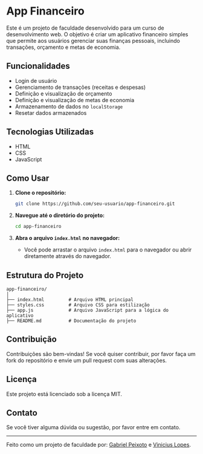 # App Financeiro

Este é um projeto de faculdade desenvolvido para um curso de desenvolvimento web. O objetivo é criar um aplicativo financeiro simples que permite aos usuários gerenciar suas finanças pessoais, incluindo transações, orçamento e metas de economia.

## Funcionalidades

- Login de usuário
- Gerenciamento de transações (receitas e despesas)
- Definição e visualização de orçamento
- Definição e visualização de metas de economia
- Armazenamento de dados no `localStorage`
- Resetar dados armazenados

## Tecnologias Utilizadas

- HTML
- CSS
- JavaScript

## Como Usar

1. **Clone o repositório:**
    ```bash
    git clone https://github.com/seu-usuario/app-financeiro.git
    ```

2. **Navegue até o diretório do projeto:**
    ```bash
    cd app-financeiro
    ```

3. **Abra o arquivo `index.html` no navegador:**
    - Você pode arrastar o arquivo `index.html` para o navegador ou abrir diretamente através do navegador.

## Estrutura do Projeto

```
app-financeiro/
│
├── index.html         # Arquivo HTML principal
├── styles.css         # Arquivo CSS para estilização
├── app.js             # Arquivo JavaScript para a lógica do aplicativo
├── README.md          # Documentação do projeto
```

## Contribuição

Contribuições são bem-vindas! Se você quiser contribuir, por favor faça um fork do repositório e envie um pull request com suas alterações.

## Licença

Este projeto está licenciado sob a licença MIT.

## Contato

Se você tiver alguma dúvida ou sugestão, por favor entre em contato.

---

Feito como um projeto de faculdade por:
[Gabriel Peixoto](https://github.com/gabxoto) e
[Vinicius Lopes](https://github.com/vinicusloopees).
```
